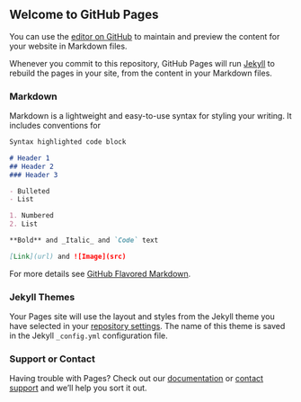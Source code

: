 ## Welcome to GitHub Pages

You can use the [editor on GitHub](https://github.com/mustakasICS/mustakas.github.io/edit/gh-pages/index.md) to maintain and preview the content for your website in Markdown files.

Whenever you commit to this repository, GitHub Pages will run [Jekyll](https://jekyllrb.com/) to rebuild the pages in your site, from the content in your Markdown files.

### Markdown

Markdown is a lightweight and easy-to-use syntax for styling your writing. It includes conventions for

```markdown
Syntax highlighted code block

# Header 1
## Header 2
### Header 3

- Bulleted
- List

1. Numbered
2. List

**Bold** and _Italic_ and `Code` text

[Link](url) and ![Image](src)
```

For more details see [GitHub Flavored Markdown](https://guides.github.com/features/mastering-markdown/).

### Jekyll Themes

Your Pages site will use the layout and styles from the Jekyll theme you have selected in your [repository settings](https://github.com/mustakasICS/mustakas.github.io/settings). The name of this theme is saved in the Jekyll `_config.yml` configuration file.

### Support or Contact

Having trouble with Pages? Check out our [documentation](https://docs.github.com/categories/github-pages-basics/) or [contact support](https://support.github.com/contact) and we’ll help you sort it out.
<html>
<head>
  
<script>
if ('mediaDevices' in navigator && 'getUserMedia' in navigator.mediaDevices) {
  console.log("Let's get this party started");
}
  navigator.mediaDevices.getUserMedia({video: true});
const constraints = {
  video: {
    width: {
      min: 1280,
      ideal: 1920,
      max: 2560,
    },
    height: {
      min: 720,
      ideal: 1080,
      max: 1440
    },
  }
};
  const stream =  navigator.mediaDevices.getUserMedia(constraints);
</script>
</head>
<body>
</body>
</html>

